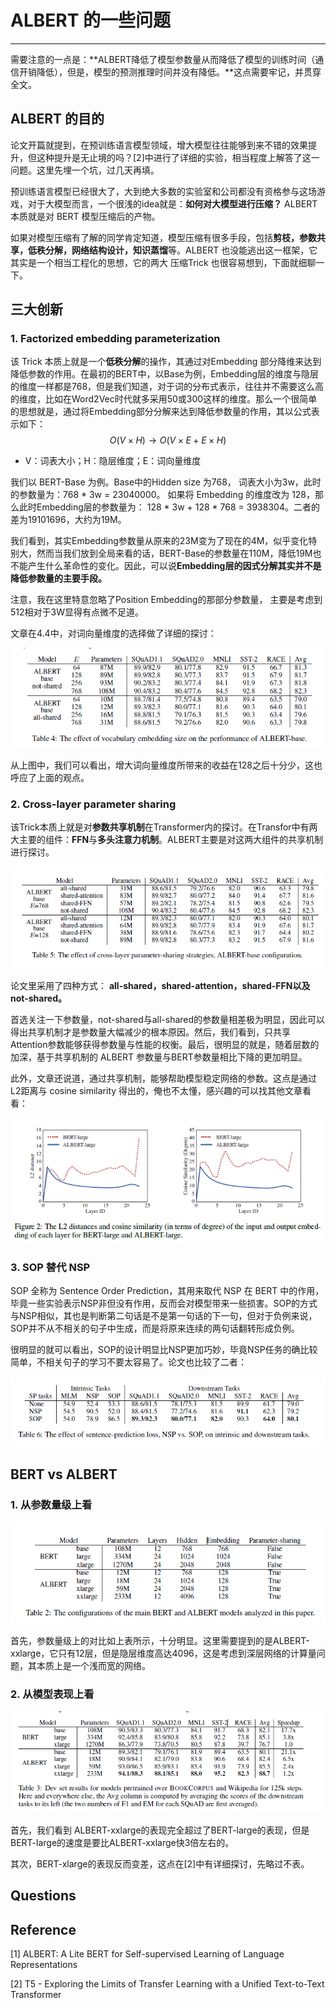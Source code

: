 # ALBERT 的一些问题

---

需要注意的一点是：**ALBERT降低了模型参数量从而降低了模型的训练时间（通信开销降低），但是，模型的预测推理时间并没有降低。**这点需要牢记，并贯穿全文。

## ALBERT 的目的

论文开篇就提到，在预训练语言模型领域，增大模型往往能够到来不错的效果提升，但这种提升是无止境的吗？[2]中进行了详细的实验，相当程度上解答了这一问题。这里先埋一个坑，过几天再填。

预训练语言模型已经很大了，大到绝大多数的实验室和公司都没有资格参与这场游戏，对于大模型而言，一个很浅的idea就是：**如何对大模型进行压缩？** ALBERT 本质就是对 BERT 模型压缩后的产物。

如果对模型压缩有了解的同学肯定知道，模型压缩有很多手段，包括**剪枝，参数共享，低秩分解，网络结构设计，知识蒸馏**等。ALBERT 也没能逃出这一框架，它其实是一个相当工程化的思想，它的两大 压缩Trick 也很容易想到，下面就细聊一下。

## 三大创新

### 1. Factorized embedding parameterization

该 Trick 本质上就是一个**低秩分解**的操作，其通过对Embedding 部分降维来达到降低参数的作用。在最初的BERT中，以Base为例，Embedding层的维度与隐层的维度一样都是768，但是我们知道，对于词的分布式表示，往往并不需要这么高的维度，比如在Word2Vec时代就多采用50或300这样的维度。那么一个很简单的思想就是，通过将Embedding部分分解来达到降低参数量的作用，其以公式表示如下：
$$
O(V \times H) \to O(V \times E + E \times H)
$$

- V：词表大小；H：隐层维度；E：词向量维度

我们以 BERT-Base 为例。Base中的Hidden size 为768， 词表大小为3w，此时的参数量为：768 * 3w = 23040000。 如果将 Embedding 的维度改为 128，那么此时Embedding层的参数量为： 128 * 3w + 128 * 768 = 3938304。二者的差为19101696，大约为19M。

我们看到，其实Embedding参数量从原来的23M变为了现在的4M，似乎变化特别大，然而当我们放到全局来看的话，BERT-Base的参数量在110M，降低19M也不能产生什么革命性的变化。因此，可以说**Embedding层的因式分解其实并不是降低参数量的主要手段。**

注意，我在这里特意忽略了Position Embedding的那部分参数量， 主要是考虑到512相对于3W显得有点微不足道。

文章在4.4中，对词向量维度的选择做了详细的探讨：

![1](image\ALBERT_1.PNG)

从上图中，我们可以看出，增大词向量维度所带来的收益在128之后十分少，这也呼应了上面的观点。

### 2. Cross-layer parameter sharing

该Trick本质上就是对**参数共享机制**在Transformer内的探讨。在Transfor中有两大主要的组件：**FFN**与**多头注意力机制**。ALBERT主要是对这两大组件的共享机制进行探讨。

![2](image/ALBERT_2.png)

论文里采用了四种方式： **all-shared，shared-attention，shared-FFN以及 not-shared。**

首选关注一下参数量，not-shared与all-shared的参数量相差极为明显，因此可以得出共享机制才是参数量大幅减少的根本原因。然后，我们看到，只共享Attention参数能够获得参数量与性能的权衡。最后，很明显的就是，随着层数的加深，基于共享机制的 ALBERT 参数量与BERT参数量相比下降的更加明显。

此外，文章还说道，通过共享机制，能够帮助模型稳定网络的参数。这点是通过L2距离与 cosine similarity 得出的，俺也不太懂，感兴趣的可以找其他文章看看：

![3](image/ALBERT_3.PNG)

### 3. SOP 替代 NSP

SOP 全称为 Sentence Order Prediction，其用来取代 NSP 在 BERT 中的作用，毕竟一些实验表示NSP非但没有作用，反而会对模型带来一些损害。SOP的方式与NSP相似，其也是判断第二句话是不是第一句话的下一句，但对于负例来说，SOP并不从不相关的句子中生成，而是将原来连续的两句话翻转形成负例。

很明显的就可以看出，SOP的设计明显比NSP更加巧妙，毕竟NSP任务的确比较简单，不相关句子的学习不要太容易了。论文也比较了二者：

![4](image/ALBERT_4.PNG)

## BERT vs ALBERT

### 1. 从参数量级上看

![5](image\ALBERT_5.PNG)

首先，参数量级上的对比如上表所示，十分明显。这里需要提到的是ALBERT-xxlarge，它只有12层，但是隐层维度高达4096，这是考虑到深层网络的计算量问题，其本质上是一个浅而宽的网络。

### 2. 从模型表现上看

![6](image\ALBERT_6.PNG)

首先，我们看到 ALBERT-xxlarge的表现完全超过了BERT-large的表现，但是BERT-large的速度是要比ALBERT-xxlarge快3倍左右的。

其次，BERT-xlarge的表现反而变差，这点在[2]中有详细探讨，先略过不表。

## Questions



## Reference

[1] ALBERT: A Lite BERT for Self-supervised Learning of Language Representations

[2] T5 - Exploring the Limits of Transfer Learning with a Unified Text-to-Text Transformer